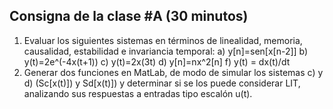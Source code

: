## Consigna de la clase #A (30 minutos)

1. Evaluar los siguientes sistemas en términos de linealidad, memoria, causalidad, estabilidad e invariancia temporal:
   a) y[n]=sen[x[n-2]]
   b) y(t)=2e^(-4x(t+1))
   c) y(t)=2x(3t)
   d) y[n]=nx^2[n]
   f) y(t) = dx(t)/dt
2. Generar dos funciones en MatLab, de modo de simular los sistemas c) y d) (Sc[x(t)]) y Sd[x(t)]) y determinar si se los puede considerar LIT, analizando sus respuestas a entradas tipo escalón u(t).
